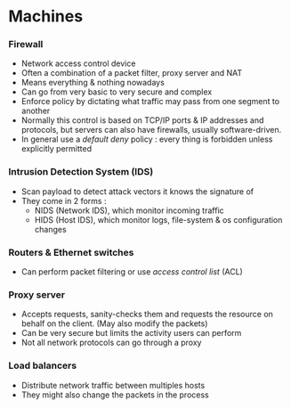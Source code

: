 # Machines

### Firewall

* Network access control device
* Often a combination of a packet filter, proxy server and NAT
* Means everything & nothing nowadays
* Can go from very basic to very secure and complex
* Enforce policy by dictating what traffic may pass from one segment to another
* Normally this control is based on TCP/IP ports & IP addresses and protocols, but servers can also have firewalls, usually software-driven.
* In general use a _default deny_ policy : every thing is forbidden unless explicitly permitted

### Intrusion Detection System \(IDS\)

* Scan payload to detect attack vectors it knows the signature of
* They come in 2 forms : 
  * NIDS \(Network IDS\), which monitor incoming traffic
  * HIDS \(Host IDS\), which monitor logs, file-system & os configuration changes

### Routers & Ethernet switches

* Can perform packet filtering or use _access control list_ \(ACL\)

### Proxy server

* Accepts requests, sanity-checks them and requests the resource on behalf on the client. \(May also modify the packets\)
* Can be very secure but limits the activity users can perform
* Not all network protocols can go through a proxy

### Load balancers

* Distribute network traffic between multiples hosts
* They might also change the packets in the process

